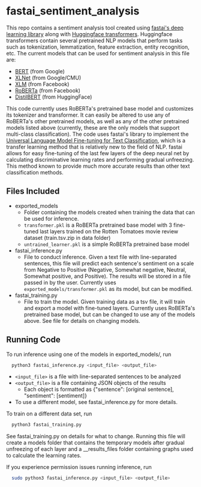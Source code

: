 # fastai_sentiment_analysis

This repo contains a sentiment analysis tool created using [fastai's deep learning library](https://docs.fast.ai/) along with [Huggingface transformers](https://huggingface.co/transformers/). Huggingface transformers contain several pretrained NLP models that perform tasks such as tokenization, lemmatization, feature extraction, entity recognition, etc. The current models that can be used for sentiment analysis in this file are:
* [BERT](https://github.com/google-research/bert) (from Google)
* [XLNet](https://github.com/zihangdai/xlnet) (from Google/CMU)
* [XLM](https://github.com/facebookresearch/XLM) (from Facebook)
* [RoBERTa](https://github.com/pytorch/fairseq/tree/master/examples/roberta) (from Facebook)
* [DistilBERT](https://huggingface.co/transformers/model_doc/distilbert.html) (from HuggingFace)

This code currently uses RoBERTa's pretrained base model and customizes its tokenizer and transformer. It can easily be altered to use any of RoBERTa's other pretrained models, as well as any of the other pretrained models listed above (currently, these are the only models that support multi-class classification). The code uses fastai's library to implement the [Universal Language Model Fine-tuning for Text Classification](https://arxiv.org/pdf/1801.06146.pdf), which is a transfer learning method that is relatively new to the field of NLP. fastai allows for easy fine-tuning of the last few layers of the deep neural net by calculating discriminative learning rates and performing gradual unfreezing. This method known to provide much more accurate results than other text classification methods.

## Files Included

* exported_models
  * Folder containing the models created when training the data that can be used for inference.
  * ```transformer.pkl``` is a RoBERTa pretrained base model with 3 fine-tuned last layers trained on the Rotten Tomatoes movie review dataset (train.tsv.zip in data folder)
  * ```untrained_learner.pkl``` is a simple RoBERTa pretrained base model 
* fastai_inference.py
  * File to conduct inference. Given a text file with line-separated sentences, this file will predict each sentence's sentiment on a scale from Negative to Positive (Negative, Somewhat negative, Neutral, Somewhat positive, and Positive). The results will be stored in a file passed in by the user. Currently uses ```exported_models/transformer.pkl``` as its model, but can be modified.
* fastai_training.py
  * File to train the model. Given training data as a tsv file, it will train and export a model with fine-tuned layers. Currently uses RoBERTa's pretrained base model, but can be changed to use any of the models above. See file for details on changing models.

## Running Code

To run inference using one of the models in exported_models/, run
```bash
  python3 fastai_inference.py <input_file> <output_file>
```
* ```<input_file>``` is a file with line-separated sentences to be analyzed
* ```<output_file>``` is a file containing JSON objects of the results
  * Each object is formatted as {"sentence": [original sentence], "sentiment": [sentiment]}
* To use a different model, see fastai_inference.py for more details.


To train on a different data set, run
```bash
  python3 fastai_training.py
```
See fastai_training.py on details for what to change. Running this file will create a models folder that contains the temporary models after gradual unfreezing of each layer and a __results_files folder containing graphs used to calculate the learning rates.

If you experience permission issues running inference, run
```bash
  sudo python3 fastai_inference.py <input_file> <output_file>
```

